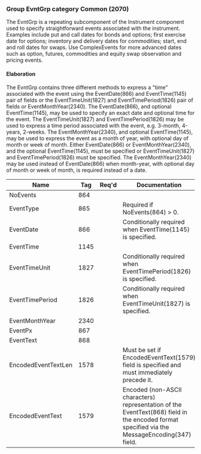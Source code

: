 ### Group EvntGrp category Common (2070)

The EvntGrp is a repeating subcomponent of the Instrument component used to specify straightforward events associated with the instrument. Examples include put and call dates for bonds and options; first exercise date for options; inventory and delivery dates for commodities; start, end and roll dates for swaps. Use ComplexEvents for more advanced dates such as option, futures, commodities and equity swap observation and pricing events.

#### Elaboration

The EvntGrp contains three different methods to express a "time" associated with the event using the EventDate(866) and EventTime(1145) pair of fields or the EventTimeUnit(1827) and EventTimePeriod(1826) pair of fields or EventMonthYear(2340).
The EventDate(866), and optional EventTime(1145), may be used to specify an exact date and optional time for the event. The EventTimeUnit(1827) and EventTimePeriod(1826) may be used to express a time period associated with the event, e.g. 3-month, 4-years, 2-weeks. The EventMonthYear(2340), and optional EventTime(1145), may be used to express the event as a month of year, with optional day of month or week of month.
Either EventDate(866) or EventMonthYear(2340), and the optional EventTime(1145), must be specified or EventTimeUnit(1827) and EventTimePeriod(1826) must be specified.
The EventMonthYear(2340) may be used instead of EventDate(866) when month-year, with optional day of month or week of month, is required instead of a date.

| Name                | Tag  | Req'd | Documentation                                                                                                                               |
|---------------------|------|----------|-------------------------------------------------------------------------------------------------------------------------------|
| NoEvents            | 864  |       |                                                                                                                                |
| EventType           | 865  |       | Required if NoEvents(864) > 0.                                                                                                                |
| EventDate           | 866  |       | Conditionally required when EventTime(1145) is specified.                                                                                     |
| EventTime           | 1145 |       |                                                                                                                                |
| EventTimeUnit       | 1827 |       | Conditionally required when EventTimePeriod(1826) is specified.                                                                               |
| EventTimePeriod     | 1826 |       | Conditionally required when EventTimeUnit(1827) is specified.                                                                                 |
| EventMonthYear      | 2340 |       |                                                                                                                                |
| EventPx             | 867  |       |                                                                                                                                |
| EventText           | 868  |       |                                                                                                                                |
| EncodedEventTextLen | 1578 |       | Must be set if EncodedEventText(1579) field is specified and must immediately precede it.                                                     |
| EncodedEventText    | 1579 |       | Encoded (non-ASCII characters) representation of the EventText(868) field in the encoded format specified via the MessageEncoding(347) field. |

